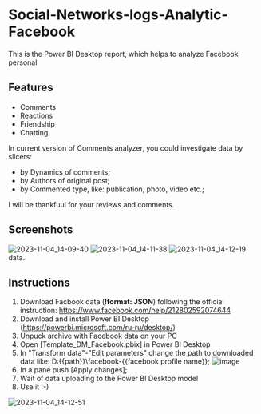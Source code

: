 # Social-Networks-logs-Analytic-Facebook
This is the Power BI Desktop report, which helps to analyze Facebook personal 

## Features
- Comments
- Reactions
- Friendship
- Chatting

In current version of Comments analyzer, you could investigate data by slicers:
- by Dynamics of comments;
- by Authors of original post;
- by Commented type, like: publication, photo, video etc.;

I will be thankfuul for your reviews and comments.   

## Screenshots
![2023-11-04_14-09-40](https://github.com/StrangeBelk/Facebook-Personal-Data-Analtics/assets/20987906/f2bcef48-0c2c-4d6a-87d4-9b6d379be862)
![2023-11-04_14-11-38](https://github.com/StrangeBelk/Facebook-Personal-Data-Analtics/assets/20987906/1b4abc61-6d00-4b55-9a3d-3939d255ddee)
![2023-11-04_14-12-19](https://github.com/StrangeBelk/Facebook-Personal-Data-Analtics/assets/20987906/c0e2a6b6-331c-4366-b2f0-88fa76834677)
data.  

## Instructions
1. Download Facbook data (**!format: JSON**) following the official instruction: https://www.facebook.com/help/212802592074644 
2. Download and install Power BI Desktop (https://powerbi.microsoft.com/ru-ru/desktop/)
3. Unpuck archive with Facebook data on your PC
4. Open [Template_DM_Facebook.pbix] in Power BI Desktop
5. In "Transform data"-"Edit parameters" change the path to downloaded data like: D:\{{path}}\facebook-{{facebook profile name}};
   ![image](https://github.com/StrangeBelk/Social-Networks-logs-Analytic-Facebook/assets/20987906/393ad18d-98b4-4e04-92fd-e10906021485)
7. In a pane push [Apply changes];
8. Wait of data uploading to the Power BI Desktop model
9. Use it :-)

![2023-11-04_14-12-51](https://github.com/StrangeBelk/Facebook-Personal-Data-Analtics/assets/20987906/89980dc1-812a-4822-8865-51c3e7173a22)
